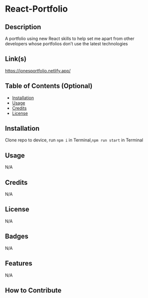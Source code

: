 # React-Portfolio

## Description
A portfolio using new React skills to help set me apart from other developers whose portfolios don’t use the latest technologies

## Link(s)

https://jonesportfolio.netlify.app/

## Table of Contents (Optional)

- [Installation](#installation)
- [Usage](#usage)
- [Credits](#credits)
- [License](#license)

## Installation

Clone repo to device, run `npm i` in Terminal,`npm run start` in Terminal

## Usage

N/A

## Credits

N/A

## License

N/A

## Badges

N/A

## Features

N/A

## How to Contribute
